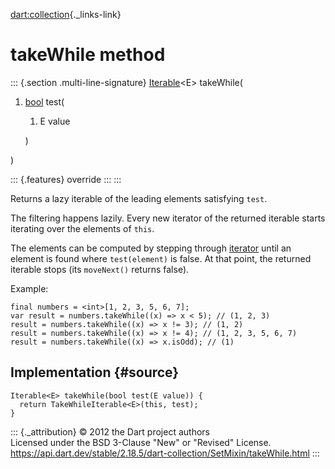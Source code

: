 [dart:collection](../../dart-collection/dart-collection-library){._links-link}

takeWhile method
================

::: {.section .multi-line-signature}
[Iterable](../../dart-core/iterable-class)\<E\> takeWhile(

1.  [bool](../../dart-core/bool-class) test(
    1.  E value

    )

)

::: {.features}
override
:::
:::

Returns a lazy iterable of the leading elements satisfying `test`.

The filtering happens lazily. Every new iterator of the returned
iterable starts iterating over the elements of `this`.

The elements can be computed by stepping through [iterator](iterator)
until an element is found where `test(element)` is false. At that point,
the returned iterable stops (its `moveNext()` returns false).

Example:

``` {.language-dart data-language="dart"}
final numbers = <int>[1, 2, 3, 5, 6, 7];
var result = numbers.takeWhile((x) => x < 5); // (1, 2, 3)
result = numbers.takeWhile((x) => x != 3); // (1, 2)
result = numbers.takeWhile((x) => x != 4); // (1, 2, 3, 5, 6, 7)
result = numbers.takeWhile((x) => x.isOdd); // (1)
```

Implementation {#source}
--------------

``` {.language-dart data-language="dart"}
Iterable<E> takeWhile(bool test(E value)) {
  return TakeWhileIterable<E>(this, test);
}
```

::: {._attribution}
© 2012 the Dart project authors\
Licensed under the BSD 3-Clause \"New\" or \"Revised\" License.\
<https://api.dart.dev/stable/2.18.5/dart-collection/SetMixin/takeWhile.html>
:::

